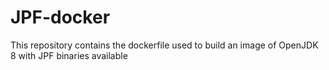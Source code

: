 # JPF-docker
This repository contains the dockerfile used to build an image of OpenJDK 8 with JPF binaries available
